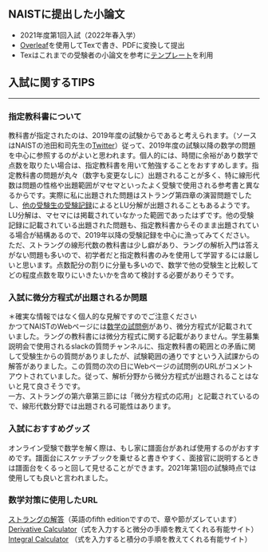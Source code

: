 ## NAISTに提出した小論文
- 2021年度第1回入試（2022年春入学）
- [Overleaf](https://www.overleaf.com/)を使用してTexで書き、PDFに変換して提出
- Texはこれまでの受験者の小論文を参考に[テンプレート](https://www.y-misc.org/tex/template.html)を利用

## 入試に関するTIPS
---
### 指定教科書について
教科書が指定されたのは、2019年度の試験からであると考えられます。（ソースはNAISTの池田和司先生の[Twitter](https://twitter.com/kazushi_/status/1144016956741132288?s=20&t=FPWUCUO89cjAt52EbiZ0kg)）従って、2019年度の試験以降の数学の問題を中心に参照するのがよいと思われます。個人的には、時間に余裕があり数学で点数を取りたい場合は、指定教科書を用いて勉強することをおすすめします。指定教科書の問題が丸々（数字も変更なしに）出題されることが多く、特に線形代数は問題の性格や出題範囲がマセマといったよく受験で使用される参考書と異なるからです。実際に私に出題された問題はストラング第四章の演習問題でしたし、[他の受験生の受験記録]((https://note.com/hatodove/n/nee1286d4c0d7))によるとLU分解が出題されることもあるようです。LU分解は、マセマには掲載されていなかった範囲であったはずです。他の受験記録に記載されている出題された問題も、指定教科書からそのまま出題されている場合が結構あるので、2019年以降の受験記録を中心に漁ってみてください。
ただ、ストラングの線形代数の教科書は少し癖があり、ラングの解析入門は答えがない問題も多いので、初学者だと指定教科書のみを使用して学習するには厳しいと思います。点数配分の割りに分量も多いので、数学で他の受験生と比較してどの程度点数を取りにいきたいかを含めて検討する必要がありそうです。  
### 入試に微分方程式が出題されるか問題
＊確実な情報ではなく個人的な見解ですのでご注意ください     
かつてNAISTのWebページには[数学の試問例](http://isw3.naist.jp/IS/nyushi/faq/examquestions.pdf)があり、微分方程式が記載されていました。ラングの教科書には微分方程式に関する記載がありません。学生募集説明会で使用されるslackの質問チャンネルに、指定教科書の範囲との矛盾に関して受験生からの質問がありましたが、試験範囲の通りですという入試課からの解答がありました。この質問の次の日にWebページの試問例のURLがコメントアウトされていました。従って、解析分野から微分方程式が出題されることはないと見て良さそうです。  
一方、ストラングの第六章第三節には「微分方程式の応用」と記載されているので、線形代数分野では出題される可能性はあります。

### 入試におすすめグッズ
オンライン受験で数学を解く際は、もし家に譜面台があれば使用するのがおすすめです。譜面台にスケッチブックを乗せると書きやすく、面接官に説明するときは譜面台をくるっと回して見せることができます。2021年第1回の試験時点では使用しても良いと言われました。  

### 数学対策に使用したURL
[ストラングの解答](https://math.mit.edu/~gs/linearalgebra/)（英語のfifth editionですので、章や節がズレています）  
[Derivative Calculator](https://www.derivative-calculator.net/)（式を入力すると微分の手順を教えてくれる有能サイト）  
[Integral Calculator](https://www.integral-calculator.com/) （式を入力すると積分の手順を教えてくれる有能サイト）

